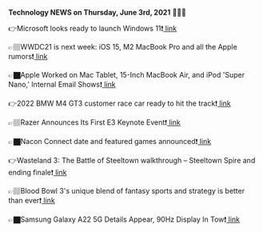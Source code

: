 <b>Technology NEWS on Thursday, June 3rd, 2021</b> 📡📡📡 

👉Microsoft looks ready to launch Windows 11❗️<a href='https://techblock.club/?p=12283'> link</a>

👉🏽WWDC21 is next week: iOS 15, M2 MacBook Pro and all the Apple rumors❗️<a href='https://techblock.club/?p=12285'> link</a>

👉🏿Apple Worked on Mac Tablet, 15-Inch MacBook Air, and iPod 'Super Nano,' Internal Email Shows❗️<a href='https://techblock.club/?p=12287'> link</a>

👉2022 BMW M4 GT3 customer race car ready to hit the track❗️<a href='https://techblock.club/?p=12289'> link</a>

👉🏽Razer Announces Its First E3 Keynote Event❗️<a href='https://techblock.club/?p=12291'> link</a>

👉🏿Nacon Connect date and featured games announced❗️<a href='https://techblock.club/?p=12293'> link</a>

👉Wasteland 3: The Battle of Steeltown walkthrough – Steeltown Spire and ending finale❗️<a href='https://techblock.club/?p=12295'> link</a>

👉🏽Blood Bowl 3's unique blend of fantasy sports and strategy is better than ever❗️<a href='https://techblock.club/?p=12297'> link</a>

👉🏿Samsung Galaxy A22 5G Details Appear, 90Hz Display In Tow❗️<a href='https://techblock.club/?p=12299'> link</a>


